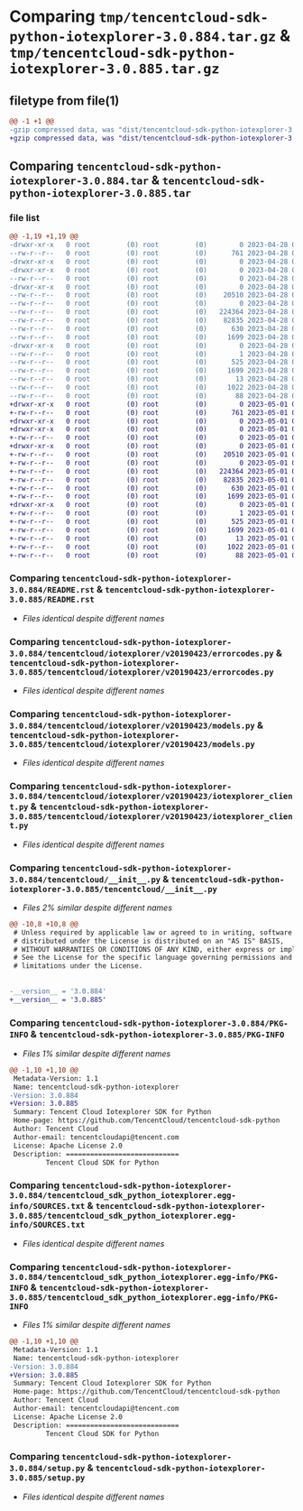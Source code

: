 # Comparing `tmp/tencentcloud-sdk-python-iotexplorer-3.0.884.tar.gz` & `tmp/tencentcloud-sdk-python-iotexplorer-3.0.885.tar.gz`

## filetype from file(1)

```diff
@@ -1 +1 @@
-gzip compressed data, was "dist/tencentcloud-sdk-python-iotexplorer-3.0.884.tar", last modified: Fri Apr 28 02:25:21 2023, max compression
+gzip compressed data, was "dist/tencentcloud-sdk-python-iotexplorer-3.0.885.tar", last modified: Mon May  1 00:42:42 2023, max compression
```

## Comparing `tencentcloud-sdk-python-iotexplorer-3.0.884.tar` & `tencentcloud-sdk-python-iotexplorer-3.0.885.tar`

### file list

```diff
@@ -1,19 +1,19 @@
-drwxr-xr-x   0 root         (0) root         (0)        0 2023-04-28 02:25:21.000000 tencentcloud-sdk-python-iotexplorer-3.0.884/
--rw-r--r--   0 root         (0) root         (0)      761 2023-04-28 02:25:21.000000 tencentcloud-sdk-python-iotexplorer-3.0.884/README.rst
-drwxr-xr-x   0 root         (0) root         (0)        0 2023-04-28 02:25:21.000000 tencentcloud-sdk-python-iotexplorer-3.0.884/tencentcloud/
-drwxr-xr-x   0 root         (0) root         (0)        0 2023-04-28 02:25:21.000000 tencentcloud-sdk-python-iotexplorer-3.0.884/tencentcloud/iotexplorer/
--rw-r--r--   0 root         (0) root         (0)        0 2023-04-28 02:25:21.000000 tencentcloud-sdk-python-iotexplorer-3.0.884/tencentcloud/iotexplorer/__init__.py
-drwxr-xr-x   0 root         (0) root         (0)        0 2023-04-28 02:25:21.000000 tencentcloud-sdk-python-iotexplorer-3.0.884/tencentcloud/iotexplorer/v20190423/
--rw-r--r--   0 root         (0) root         (0)    20510 2023-04-28 02:25:21.000000 tencentcloud-sdk-python-iotexplorer-3.0.884/tencentcloud/iotexplorer/v20190423/errorcodes.py
--rw-r--r--   0 root         (0) root         (0)        0 2023-04-28 02:25:21.000000 tencentcloud-sdk-python-iotexplorer-3.0.884/tencentcloud/iotexplorer/v20190423/__init__.py
--rw-r--r--   0 root         (0) root         (0)   224364 2023-04-28 02:25:21.000000 tencentcloud-sdk-python-iotexplorer-3.0.884/tencentcloud/iotexplorer/v20190423/models.py
--rw-r--r--   0 root         (0) root         (0)    82835 2023-04-28 02:25:21.000000 tencentcloud-sdk-python-iotexplorer-3.0.884/tencentcloud/iotexplorer/v20190423/iotexplorer_client.py
--rw-r--r--   0 root         (0) root         (0)      630 2023-04-28 02:25:21.000000 tencentcloud-sdk-python-iotexplorer-3.0.884/tencentcloud/__init__.py
--rw-r--r--   0 root         (0) root         (0)     1699 2023-04-28 02:25:21.000000 tencentcloud-sdk-python-iotexplorer-3.0.884/PKG-INFO
-drwxr-xr-x   0 root         (0) root         (0)        0 2023-04-28 02:25:21.000000 tencentcloud-sdk-python-iotexplorer-3.0.884/tencentcloud_sdk_python_iotexplorer.egg-info/
--rw-r--r--   0 root         (0) root         (0)        1 2023-04-28 02:25:21.000000 tencentcloud-sdk-python-iotexplorer-3.0.884/tencentcloud_sdk_python_iotexplorer.egg-info/dependency_links.txt
--rw-r--r--   0 root         (0) root         (0)      525 2023-04-28 02:25:21.000000 tencentcloud-sdk-python-iotexplorer-3.0.884/tencentcloud_sdk_python_iotexplorer.egg-info/SOURCES.txt
--rw-r--r--   0 root         (0) root         (0)     1699 2023-04-28 02:25:21.000000 tencentcloud-sdk-python-iotexplorer-3.0.884/tencentcloud_sdk_python_iotexplorer.egg-info/PKG-INFO
--rw-r--r--   0 root         (0) root         (0)       13 2023-04-28 02:25:21.000000 tencentcloud-sdk-python-iotexplorer-3.0.884/tencentcloud_sdk_python_iotexplorer.egg-info/top_level.txt
--rw-r--r--   0 root         (0) root         (0)     1022 2023-04-28 02:25:21.000000 tencentcloud-sdk-python-iotexplorer-3.0.884/setup.py
--rw-r--r--   0 root         (0) root         (0)       88 2023-04-28 02:25:21.000000 tencentcloud-sdk-python-iotexplorer-3.0.884/setup.cfg
+drwxr-xr-x   0 root         (0) root         (0)        0 2023-05-01 00:42:42.000000 tencentcloud-sdk-python-iotexplorer-3.0.885/
+-rw-r--r--   0 root         (0) root         (0)      761 2023-05-01 00:42:42.000000 tencentcloud-sdk-python-iotexplorer-3.0.885/README.rst
+drwxr-xr-x   0 root         (0) root         (0)        0 2023-05-01 00:42:42.000000 tencentcloud-sdk-python-iotexplorer-3.0.885/tencentcloud/
+drwxr-xr-x   0 root         (0) root         (0)        0 2023-05-01 00:42:42.000000 tencentcloud-sdk-python-iotexplorer-3.0.885/tencentcloud/iotexplorer/
+-rw-r--r--   0 root         (0) root         (0)        0 2023-05-01 00:42:42.000000 tencentcloud-sdk-python-iotexplorer-3.0.885/tencentcloud/iotexplorer/__init__.py
+drwxr-xr-x   0 root         (0) root         (0)        0 2023-05-01 00:42:42.000000 tencentcloud-sdk-python-iotexplorer-3.0.885/tencentcloud/iotexplorer/v20190423/
+-rw-r--r--   0 root         (0) root         (0)    20510 2023-05-01 00:42:42.000000 tencentcloud-sdk-python-iotexplorer-3.0.885/tencentcloud/iotexplorer/v20190423/errorcodes.py
+-rw-r--r--   0 root         (0) root         (0)        0 2023-05-01 00:42:42.000000 tencentcloud-sdk-python-iotexplorer-3.0.885/tencentcloud/iotexplorer/v20190423/__init__.py
+-rw-r--r--   0 root         (0) root         (0)   224364 2023-05-01 00:42:42.000000 tencentcloud-sdk-python-iotexplorer-3.0.885/tencentcloud/iotexplorer/v20190423/models.py
+-rw-r--r--   0 root         (0) root         (0)    82835 2023-05-01 00:42:42.000000 tencentcloud-sdk-python-iotexplorer-3.0.885/tencentcloud/iotexplorer/v20190423/iotexplorer_client.py
+-rw-r--r--   0 root         (0) root         (0)      630 2023-05-01 00:42:42.000000 tencentcloud-sdk-python-iotexplorer-3.0.885/tencentcloud/__init__.py
+-rw-r--r--   0 root         (0) root         (0)     1699 2023-05-01 00:42:42.000000 tencentcloud-sdk-python-iotexplorer-3.0.885/PKG-INFO
+drwxr-xr-x   0 root         (0) root         (0)        0 2023-05-01 00:42:42.000000 tencentcloud-sdk-python-iotexplorer-3.0.885/tencentcloud_sdk_python_iotexplorer.egg-info/
+-rw-r--r--   0 root         (0) root         (0)        1 2023-05-01 00:42:42.000000 tencentcloud-sdk-python-iotexplorer-3.0.885/tencentcloud_sdk_python_iotexplorer.egg-info/dependency_links.txt
+-rw-r--r--   0 root         (0) root         (0)      525 2023-05-01 00:42:42.000000 tencentcloud-sdk-python-iotexplorer-3.0.885/tencentcloud_sdk_python_iotexplorer.egg-info/SOURCES.txt
+-rw-r--r--   0 root         (0) root         (0)     1699 2023-05-01 00:42:42.000000 tencentcloud-sdk-python-iotexplorer-3.0.885/tencentcloud_sdk_python_iotexplorer.egg-info/PKG-INFO
+-rw-r--r--   0 root         (0) root         (0)       13 2023-05-01 00:42:42.000000 tencentcloud-sdk-python-iotexplorer-3.0.885/tencentcloud_sdk_python_iotexplorer.egg-info/top_level.txt
+-rw-r--r--   0 root         (0) root         (0)     1022 2023-05-01 00:42:42.000000 tencentcloud-sdk-python-iotexplorer-3.0.885/setup.py
+-rw-r--r--   0 root         (0) root         (0)       88 2023-05-01 00:42:42.000000 tencentcloud-sdk-python-iotexplorer-3.0.885/setup.cfg
```

### Comparing `tencentcloud-sdk-python-iotexplorer-3.0.884/README.rst` & `tencentcloud-sdk-python-iotexplorer-3.0.885/README.rst`

 * *Files identical despite different names*

### Comparing `tencentcloud-sdk-python-iotexplorer-3.0.884/tencentcloud/iotexplorer/v20190423/errorcodes.py` & `tencentcloud-sdk-python-iotexplorer-3.0.885/tencentcloud/iotexplorer/v20190423/errorcodes.py`

 * *Files identical despite different names*

### Comparing `tencentcloud-sdk-python-iotexplorer-3.0.884/tencentcloud/iotexplorer/v20190423/models.py` & `tencentcloud-sdk-python-iotexplorer-3.0.885/tencentcloud/iotexplorer/v20190423/models.py`

 * *Files identical despite different names*

### Comparing `tencentcloud-sdk-python-iotexplorer-3.0.884/tencentcloud/iotexplorer/v20190423/iotexplorer_client.py` & `tencentcloud-sdk-python-iotexplorer-3.0.885/tencentcloud/iotexplorer/v20190423/iotexplorer_client.py`

 * *Files identical despite different names*

### Comparing `tencentcloud-sdk-python-iotexplorer-3.0.884/tencentcloud/__init__.py` & `tencentcloud-sdk-python-iotexplorer-3.0.885/tencentcloud/__init__.py`

 * *Files 2% similar despite different names*

```diff
@@ -10,8 +10,8 @@
 # Unless required by applicable law or agreed to in writing, software
 # distributed under the License is distributed on an "AS IS" BASIS,
 # WITHOUT WARRANTIES OR CONDITIONS OF ANY KIND, either express or implied.
 # See the License for the specific language governing permissions and
 # limitations under the License.
 
 
-__version__ = '3.0.884'
+__version__ = '3.0.885'
```

### Comparing `tencentcloud-sdk-python-iotexplorer-3.0.884/PKG-INFO` & `tencentcloud-sdk-python-iotexplorer-3.0.885/PKG-INFO`

 * *Files 1% similar despite different names*

```diff
@@ -1,10 +1,10 @@
 Metadata-Version: 1.1
 Name: tencentcloud-sdk-python-iotexplorer
-Version: 3.0.884
+Version: 3.0.885
 Summary: Tencent Cloud Iotexplorer SDK for Python
 Home-page: https://github.com/TencentCloud/tencentcloud-sdk-python
 Author: Tencent Cloud
 Author-email: tencentcloudapi@tencent.com
 License: Apache License 2.0
 Description: ============================
         Tencent Cloud SDK for Python
```

### Comparing `tencentcloud-sdk-python-iotexplorer-3.0.884/tencentcloud_sdk_python_iotexplorer.egg-info/SOURCES.txt` & `tencentcloud-sdk-python-iotexplorer-3.0.885/tencentcloud_sdk_python_iotexplorer.egg-info/SOURCES.txt`

 * *Files identical despite different names*

### Comparing `tencentcloud-sdk-python-iotexplorer-3.0.884/tencentcloud_sdk_python_iotexplorer.egg-info/PKG-INFO` & `tencentcloud-sdk-python-iotexplorer-3.0.885/tencentcloud_sdk_python_iotexplorer.egg-info/PKG-INFO`

 * *Files 1% similar despite different names*

```diff
@@ -1,10 +1,10 @@
 Metadata-Version: 1.1
 Name: tencentcloud-sdk-python-iotexplorer
-Version: 3.0.884
+Version: 3.0.885
 Summary: Tencent Cloud Iotexplorer SDK for Python
 Home-page: https://github.com/TencentCloud/tencentcloud-sdk-python
 Author: Tencent Cloud
 Author-email: tencentcloudapi@tencent.com
 License: Apache License 2.0
 Description: ============================
         Tencent Cloud SDK for Python
```

### Comparing `tencentcloud-sdk-python-iotexplorer-3.0.884/setup.py` & `tencentcloud-sdk-python-iotexplorer-3.0.885/setup.py`

 * *Files identical despite different names*

